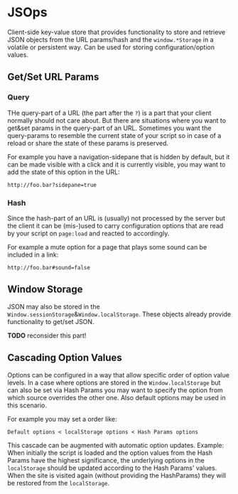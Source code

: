 # JSOps

Client-side key-value store that provides functionality to store and retrieve JSON objects from the URL params/hash and the `window.*Storage` in a volatile or persistent way. Can be used for storing configuration/option values.

## Get/Set URL Params
### Query
THe query-part of a URL (the part after the `?`) is a part that your client normally should not care about. But there are situations where you want to get&set params in the query-part of an URL.
Sometimes you want the query-params to resemble the current state of your script so in case of a reload or share the state of these params is preserved.

For example you have a navigation-sidepane that is hidden by default, but it can be made visible with a click and it is currently visible, you may want to add the state of this option in the URL:

    http://foo.bar?sidepane=true

### Hash
Since the hash-part of an URL is (usually) not processed by the server but the client it can be (mis-)used to carry configuration options that are read by your script on `page:load` and reacted to accordingly.

For example a mute option for a page that plays some sound can be included in a link:

    http://foo.bar#sound=false


## Window Storage
JSON may also be stored in the `Window.sessionStorage`&`Window.localStorage`. These objects already provide functionality to get/set JSON.

**TODO** reconsider this part!


## Cascading Option Values
Options can be configured in a way that allow specific order of option value levels.
In a case where options are stored in the `Window.localStorage` but can also be set via Hash Params you may want to specify the option from which source overrides the other one. Also default options may be used in this scenario.

For example you may set a order like:

    Default options < localStorage options < Hash Params options

This cascade can be augmented with automatic option updates. Example:  
When initially the script is loaded and the option values from the Hash Params have the highest significance, the underlying options in the `localStorage` should be updated according to the Hash Params' values. When the site is visited again (without providing the HashParams) they will be restored from the `localStorage`.
